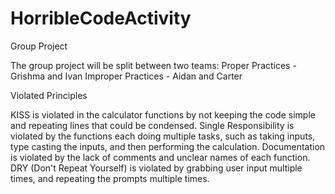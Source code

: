 # HorribleCodeActivity
Group Project

The group project will be split between two teams: 
Proper Practices -   Grishma and Ivan
Improper Practices - Aidan and Carter

Violated Principles

KISS is violated in the calculator functions by not keeping the code simple and repeating lines that could be condensed.
Single Responsibility is violated by the functions each doing multiple tasks, such as taking inputs, type casting the inputs, and then performing the calculation.
Documentation is violated by the lack of comments and unclear names of each function.
DRY (Don't Repeat Yourself) is violated by grabbing user input multiple times, and repeating the prompts multiple times.

